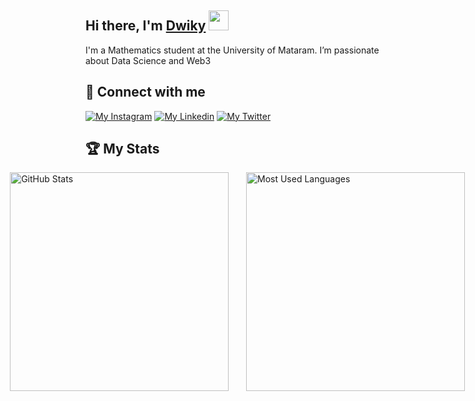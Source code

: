## Hi there, I'm <a href="https://github.com/DwikyXYudha">Dwiky</a> <img src="https://github.com/blackcater/blackcater/raw/main/images/Hi.gif" height="32" />

I'm a Mathematics student at the University of Mataram. I’m passionate about Data Science and Web3

## 🔗 Connect with me
[![My Instagram](https://skillicons.dev/icons?i=instagram)](https://www.instagram.com/dwiky.yudh)
[![My Linkedin](https://skillicons.dev/icons?i=linkedin)](https://www.linkedin.com/in/dwikyyudhaprasetya)
[![My Twitter](https://skillicons.dev/icons?i=twitter)](https://x.com/DwikyYudha)

## 🏆 My Stats

<div style="display: flex; align-items: center; justify-content: center; gap: 10px;">
    <img alt="GitHub Stats" src="https://github-readme-stats.vercel.app/api?username=DwikyXYudha&show_icons=true&count_private=true&theme=dark" style="height: auto; width: 350px;" />&nbsp;&nbsp;
    <img alt="Most Used Languages" src="https://github-readme-stats.vercel.app/api/top-langs/?username=DwikyXYudha&layout=compact&theme=dark" style="height: auto; width: 350px;" />&nbsp;&nbsp;
</div>


